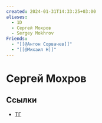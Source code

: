 ```yaml
---
created: 2024-01-31T14:33:25+03:00
aliases:
  - 1D
  - Сергей Мохров
  - Sergey Mokhrov
Friends:
  - "[[@Антон Сорвачев]]"
  - "[[@Михаил Н]]"
---
```


# Сергей Мохров

## Ссылки

 - [ТГ](https://t.me/to_1D)
